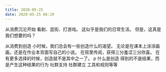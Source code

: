 ```yaml
---
title: 2020-05-25
date: 2020-05-25 06:19
---
```


从消费沉沦开始
看剧、逛街、打游戏。
这似乎是我们的日常生活。
但是，这真是我们想要的吗？

从消费到创造
小时候，我们总会有一些创造什么的渴望。
无论是在课本上涂涂画画，还是在作业本背面写自己的小说。
在班里传阅，获得三分羞涩三分欣喜。
在有更多选择的时候，创造就不是其中之一了。
p
什么是创造
得到的不是结果，而是产生这种结果的行为
社群支持
社群建立
工具和规则等等